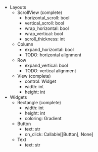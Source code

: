 * Layouts
  * ScrollView (complete)
    * horizontal_scroll: bool
    * vertical_scroll: bool
    * wrap_horizontal: bool
    * wrap_vertical: bool
    * scroll_thickness: int
  * Column
    * expand_horizontal: bool
    * TODO: horizontal alignment
  * Row
    * expand_vertical: bool
    * TODO: vertical alignment
  * View (complete)
    * control: Widget
    * width: int
    * height: int
* Widgets
  * Rectangle (complete)
    * width: int
    * height: int
    * coloring: Gradient
  * Button
    * text: str
    * on_click: Callable[[Button], None]
  * Text
    * text: str
